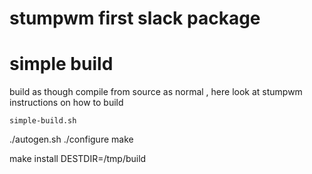 # stumpwm first slack package

# simple build
build as though compile from source as normal , here look at stumpwm instructions on how to build

```
simple-build.sh
```

./autogen.sh
./configure
make

 make install DESTDIR=/tmp/build



